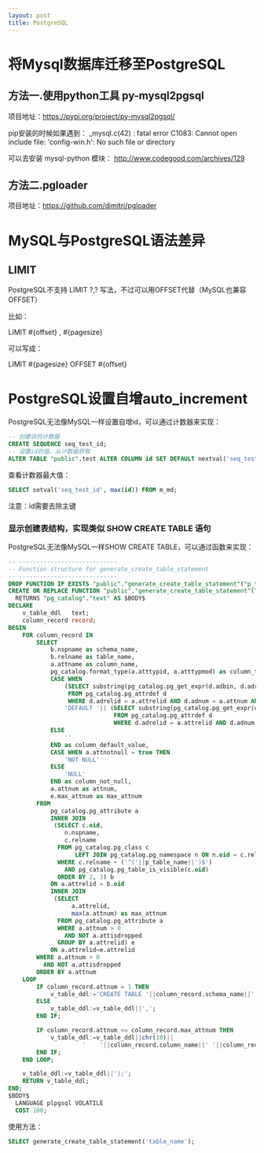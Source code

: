 ```yaml
---
layout: post
title: PostgreSQL
---
```


# 将Mysql数据库迁移至PostgreSQL

## 方法一.使用python工具 py-mysql2pgsql

项目地址：https://pypi.org/project/py-mysql2pgsql/

pip安装的时候如果遇到：
 _mysql.c(42) : fatal error C1083: Cannot open include file: 'config-win.h': No such file or directory

可以去安装 mysql-python 模块： http://www.codegood.com/archives/129

## 方法二.pgloader

项目地址：https://github.com/dimitri/pgloader

# MySQL与PostgreSQL语法差异

## LIMIT

PostgreSQL不支持 LIMIT ?,? 写法，不过可以用OFFSET代替（MySQL也兼容OFFSET）

比如：

  LIMIT #{offset} , #{pagesize}

可以写成：

  LIMIT #{pagesize} OFFSET #{offset}


# PostgreSQL设置自增auto_increment

PostgreSQL无法像MySQL一样设置自增id，可以通过计数器来实现：

```sql
-- 创建该的计数器
CREATE SEQUENCE seq_test_id;
-- 设置id的值，从计数器获取
ALTER TABLE "public".test ALTER COLUMN id SET DEFAULT nextval('seq_test_id');
```

查看计数器最大值：

```sql
SELECT setval('seq_test_id', max(id)) FROM m_md;
```

注意：id需要去除主键

### 显示创建表结构，实现类似 SHOW CREATE TABLE 语句

PostgreSQL无法像MySQL一样SHOW CREATE TABLE，可以通过函数来实现：

```sql
-- ----------------------------
-- Function structure for generate_create_table_statement
-- ----------------------------
DROP FUNCTION IF EXISTS "public"."generate_create_table_statement"("p_table_name" varchar);
CREATE OR REPLACE FUNCTION "public"."generate_create_table_statement"("p_table_name" varchar)
  RETURNS "pg_catalog"."text" AS $BODY$
DECLARE
    v_table_ddl   text;
    column_record record;
BEGIN
    FOR column_record IN 
        SELECT 
            b.nspname as schema_name,
            b.relname as table_name,
            a.attname as column_name,
            pg_catalog.format_type(a.atttypid, a.atttypmod) as column_type,
            CASE WHEN 
                (SELECT substring(pg_catalog.pg_get_expr(d.adbin, d.adrelid) for 128)
                 FROM pg_catalog.pg_attrdef d
                 WHERE d.adrelid = a.attrelid AND d.adnum = a.attnum AND a.atthasdef) IS NOT NULL THEN
                'DEFAULT '|| (SELECT substring(pg_catalog.pg_get_expr(d.adbin, d.adrelid) for 128)
                              FROM pg_catalog.pg_attrdef d
                              WHERE d.adrelid = a.attrelid AND d.adnum = a.attnum AND a.atthasdef)
            ELSE
                ''
            END as column_default_value,
            CASE WHEN a.attnotnull = true THEN 
                'NOT NULL'
            ELSE
                'NULL'
            END as column_not_null,
            a.attnum as attnum,
            e.max_attnum as max_attnum
        FROM 
            pg_catalog.pg_attribute a
            INNER JOIN 
             (SELECT c.oid,
                n.nspname,
                c.relname
              FROM pg_catalog.pg_class c
                   LEFT JOIN pg_catalog.pg_namespace n ON n.oid = c.relnamespace
              WHERE c.relname ~ ('^('||p_table_name||')$')
                AND pg_catalog.pg_table_is_visible(c.oid)
              ORDER BY 2, 3) b
            ON a.attrelid = b.oid
            INNER JOIN 
             (SELECT 
                  a.attrelid,
                  max(a.attnum) as max_attnum
              FROM pg_catalog.pg_attribute a
              WHERE a.attnum > 0 
                AND NOT a.attisdropped
              GROUP BY a.attrelid) e
            ON a.attrelid=e.attrelid
        WHERE a.attnum > 0 
          AND NOT a.attisdropped
        ORDER BY a.attnum
    LOOP
        IF column_record.attnum = 1 THEN
            v_table_ddl:='CREATE TABLE '||column_record.schema_name||'.'||column_record.table_name||' (';
        ELSE
            v_table_ddl:=v_table_ddl||',';
        END IF;

        IF column_record.attnum <= column_record.max_attnum THEN
            v_table_ddl:=v_table_ddl||chr(10)||
                     '    '||column_record.column_name||' '||column_record.column_type||' '||column_record.column_default_value||' '||column_record.column_not_null;
        END IF;
    END LOOP;

    v_table_ddl:=v_table_ddl||');';
    RETURN v_table_ddl;
END;
$BODY$
  LANGUAGE plpgsql VOLATILE
  COST 100;
```

使用方法：

```sql
SELECT generate_create_table_statement('table_name');
```